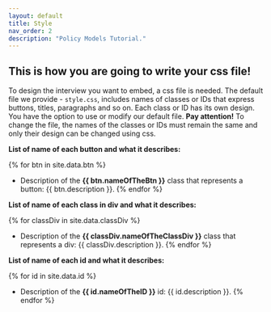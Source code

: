 ```yaml
---
layout: default
title: Style
nav_order: 2
description: "Policy Models Tutorial."
---
```


## This is how you are going to write your css file!

To design the interview you want to embed, a css file is needed. The default file we provide - `style.css`, includes names of classes or IDs that express buttons, titles, paragraphs and so on. Each class or ID has its own design. You have the option to use or modify our default file. 
**Pay attention!** To change the file, the names of the classes or IDs must remain the same and only their design can be changed using css.

**List of name of each button and what it describes:**

{% for btn in site.data.btn %}
- Description of the **{{ btn.nameOfTheBtn }}** class that represents a button:
  {{ btn.description }}.
{% endfor %}

**List of name of each class in div and what it describes:**

{% for classDiv in site.data.classDiv %}
- Description of the **{{ classDiv.nameOfTheClassDiv }}** class that represents a div:
  {{ classDiv.description }}.
{% endfor %}

**List of name of each id and what it describes:**

{% for id in site.data.id %}
- Description of the **{{ id.nameOfTheID }}** id:
  {{ id.description }}.
{% endfor %}

